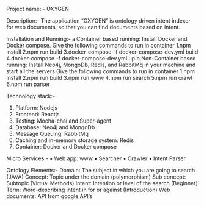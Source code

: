 Project name: - OXYGEN

Description:-
The application “OXYGEN” is ontology driven intent indexer for web documents, so that you can find documents based on intent. 

Installation and Running:-
a.Container based running:
	Install Docker and Docker compose.
	Give the following commands to run in container
		1.npm install
		2.npm run build
		3.docker-compose  –f docker-compose-dev.yml build
		4.docker-compose  –f docker-compose-dev.yml  up
b.Non-Container based running:
	Install Neo4j, MongoDb, Redis, and RabbitMq in your machine and start all the servers
	 Give the following commands to run in container
		1.npm install
		2.npm run build 
		3.npm run www
		4.npm run search
		5.npm run crawl
		6.npm run parser

Technology stack:-
1. Platform: Nodejs
2. Frontend: Reactjs
3. Testing: Mocha-chai and Super-agent
4. Database: Neo4j and MongoDb
5. Message Queuing: RabbitMq
6. Caching and in-memory storage system: Redis
7. Container: Docker and Docker compose

Micro Services:-
•	Web app: www
•	Searcher
•	Crawler
•	Intent Parser

Ontology Elements:-
Domain: The subject in which you are going to search (JAVA) 
Concept: Topic under the domain (polymorphism)
Sub concept: Subtopic (Virtual Methods)
Intent: Intention or level of the search (Beginner)
Term: Word-describing intent in for or against (Introduction)
Web documents: API from google API’s  
